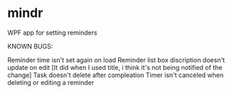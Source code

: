 # mindr
WPF app for setting reminders

KNOWN BUGS:

Reminder time isn't set again on load
Reminder list box discription doesn't update on edit [It did when I used title, i think it's not being notified of the change]
Task doesn't delete after compleation
Timer isn't canceled when deleting or editing a reminder
